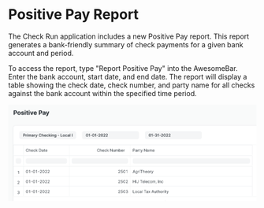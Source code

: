 # Positive Pay Report

The Check Run application includes a new Positive Pay report. This report generates a bank-friendly summary of check payments for a given bank account and period.

To access the report, type "Report Positive Pay" into the AwesomeBar. Enter the bank account, start date, and end date. The report will display a table showing the check date, check number, and party name for all checks against the bank account within the specified time period.

![Screen shot of an example Positive Pay report showing columns for Check Date, Check Number, and Party Name.](./assets/PositivePayReport.png)